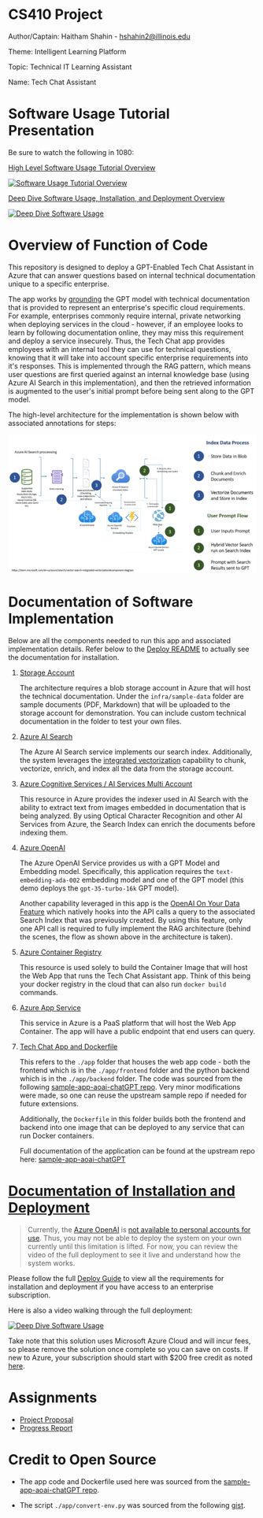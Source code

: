 # CS410 Project

Author/Captain: Haitham Shahin - hshahin2@illinois.edu

Theme: Intelligent Learning Platform

Topic: Technical IT Learning Assistant

Name: Tech Chat Assistant

# Software Usage Tutorial Presentation

Be sure to watch the following in 1080:

[High Level Software Usage Tutorial Overview](https://www.youtube.com/watch?v=vQQ_wVLecmc)

[![Software Usage Tutorial Overview](https://img.youtube.com/vi/vQQ_wVLecmc/hqdefault.jpg)](https://www.youtube.com/watch?v=vQQ_wVLecmc)

[Deep Dive Software Usage, Installation, and Deployment Overview](https://www.youtube.com/watch?v=BuHg84Tldag)

[![Deep Dive Software Usage](https://img.youtube.com/vi/BuHg84Tldag/hqdefault.jpg)](https://www.youtube.com/watch?v=BuHg84Tldag)

# Overview of Function of Code

This repository is designed to deploy a GPT-Enabled Tech Chat Assistant in Azure that can answer questions based on internal technical documentation unique to a specific enterprise. 

The app works by [grounding](https://techcommunity.microsoft.com/t5/fasttrack-for-azure/grounding-llms/ba-p/3843857) the GPT model with technical documentation that is provided to represent an enterprise's specific cloud requirements. For example, enterprises commonly require internal, private networking when deploying services in the cloud - however, if an employee looks to learn by following documentation online, they may miss this requirement and deploy a service insecurely. Thus, the Tech Chat app provides employees with an internal tool they can use for technical questions, knowing that it will take into account specific enterprise requirements into it's responses. This is implemented through the RAG pattern, which means user questions are first queried against an internal knowledge base (using Azure AI Search in this implementation), and then the retrieved information is augmented to the user's initial prompt before being sent along to the GPT model.

The high-level architecture for the implementation is shown below with associated annotations for steps:

![Architecture Diagram](./images/architecture_diagram.png)

# Documentation of Software Implementation

Below are all the components needed to run this app and associated implementation details. Refer below to the [Deploy README](./DEPLOY.MD) to actually see the documentation for installation.

1. [Storage Account](https://learn.microsoft.com/en-us/azure/storage/common/storage-account-overview)

    The architecture requires a blob storage account in Azure that will host the technical documentation. Under the `infra/sample-data` folder are sample documents (PDF, Markdown) that will be uploaded to the storage account for demonstration. You can include custom technical documentation in the folder to test your own files.

2. [Azure AI Search](https://learn.microsoft.com/en-us/azure/search/search-what-is-azure-search)

    The Azure AI Search service implements our search index. Additionally, the system leverages the [integrated vectorization](https://learn.microsoft.com/en-us/azure/search/vector-search-integrated-vectorization) capability to chunk, vectorize, enrich, and index all the data from the storage account.

3. [Azure Cognitive Services / AI Services Multi Account](https://learn.microsoft.com/en-us/azure/ai-services/what-are-ai-services)

    This resource in Azure provides the indexer used in AI Search with the ability to extract text from images embedded in documentation that is being analyzed. By using Optical Character Recognition and other AI Services from Azure, the Search Index can enrich the documents before indexing them.

4. [Azure OpenAI](https://learn.microsoft.com/en-us/azure/ai-services/openai/overview)

    The Azure OpenAI Service provides us with a GPT Model and Embedding model. Specifically, this application requires the `text-embedding-ada-002` embedding model and one of the GPT model (this demo deploys the `gpt-35-turbo-16k` GPT model).

    Another capability leveraged in this app is the [OpenAI On Your Data Feature](https://learn.microsoft.com/en-us/azure/ai-services/openai/concepts/use-your-data?tabs=ai-search) which natively hooks into the API calls a query to the associated Search Index that was previously created. By using this feature, only one API call is required to fully implement the RAG architecture (behind the scenes, the flow as shown above in the architecture is taken).

5. [Azure Container Registry](https://learn.microsoft.com/en-us/azure/container-registry/container-registry-intro)

    This resource is used solely to build the Container Image that will host the Web App that runs the Tech Chat Assistant app. Think of this being your docker registry in the cloud that can also run `docker build` commands.

6. [Azure App Service](https://learn.microsoft.com/en-us/azure/app-service/)

    This service in Azure is a PaaS platform that will host the Web App Container. The app will have a public endpoint that end users can query.

7. [Tech Chat App and Dockerfile](./app/)

    This refers to the `./app` folder that houses the web app code - both the frontend which is in the `./app/frontend` folder and the python backend which is in the `./app/backend` folder. The code was sourced from the following [sample-app-aoai-chatGPT repo](https://github.com/microsoft/sample-app-aoai-chatGPT/tree/main). Very minor modifications were made, so one can reuse the upstream sample repo if needed for future extensions.

    Additionally, the `Dockerfile` in this folder builds both the frontend and backend into one image that can be deployed to any service that can run Docker containers.

    Full documentation of the application can be found at the upstream repo here: [sample-app-aoai-chatGPT](https://github.com/microsoft/sample-app-aoai-chatGPT/tree/main)

# [Documentation of Installation and Deployment](./DEPLOY.MD)

> Currently, the [Azure OpenAI](https://learn.microsoft.com/en-us/azure/ai-services/openai/overview) is [not available to personal accounts for use](https://learn.microsoft.com/en-us/legal/cognitive-services/openai/limited-access). Thus, you may not be able to deploy the system on your own currently until this limitation is lifted. For now, you can review the video of the full deployment to see it live and understand how the system works.

Please follow the full [Deploy Guide](./DEPLOY.MD) to view all the requirements for installation and deployment if you have access to an enterprise subscription.

Here is also a video walking through the full deployment:

[![Deep Dive Software Usage](https://img.youtube.com/vi/BuHg84Tldag/hqdefault.jpg)](https://www.youtube.com/watch?v=BuHg84Tldag)

Take note that this solution uses Microsoft Azure Cloud and will incur fees, so please remove the solution once complete so you can save on costs. If new to Azure, your subscription should start with $200 free credit as noted [here](https://azure.microsoft.com/en-us/free/search/?ef_id=_k_EAIaIQobChMImf2vuJeGgwMVyUdyCh3TkgzLEAAYASAAEgJzZfD_BwE_k_&OCID=AIDcmmfq865whp_SEM__k_EAIaIQobChMImf2vuJeGgwMVyUdyCh3TkgzLEAAYASAAEgJzZfD_BwE_k_&gad_source=1&gclid=EAIaIQobChMImf2vuJeGgwMVyUdyCh3TkgzLEAAYASAAEgJzZfD_BwE#all-free-services).

# Assignments
- [Project Proposal](./project-proposal.pdf)
- [Progress Report](./progress-report.pdf)

# Credit to Open Source

- The app code and Dockerfile used here was sourced from the [sample-app-aoai-chatGPT repo](https://github.com/microsoft/sample-app-aoai-chatGPT/tree/main).

- The script `./app/convert-env.py` was sourced from the following [gist](https://gist.github.com/zboldyga/8f51868c7b1d7269bb2679fb036d4995).
